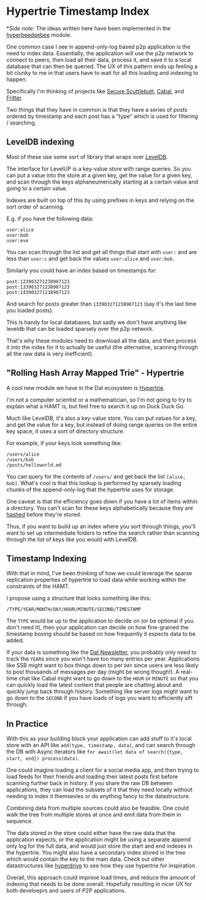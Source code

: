 # Hypertrie Timestamp Index

**Side note:* The ideas written here have been implemented in the [hyperbeedeebee](https://github.com/RangerMauve/hyperbeedeebee) module.

One common case I see in append-only-log based p2p application is the need to index data.
Essentially, the application will use the p2p network to connect to peers, then load all their data, process it, and save it to a local database that can then be queried.
The UX of this pattern ends up feeling a bit clunky to me in that users have to wait for all this loading and indexing to happen.

Specifically I'm thinking of projects like [Secure Scuttlebutt](https://scuttlebutt.nz/), [Cabal](https://cabal.chat/), and [Fritter](https://github.com/beakerbrowser/fritter).

Two things that they have in common is that they have a series of posts ordered by timestamp and each post has a "type" which is used for filtering / searching.

## LevelDB indexing

Most of these use some sort of library that wraps over [LevelDB](https://github.com/Level/awesome).

The interface for LevelUP is a key-value store with range queries. So you can put a value into the store at a given key, get the value for a given key, and scan through the keys alphaneumerically starting at a certain value and going to a certain value.

Indexes are built on top of this by using prefixes in keys and relying on the sort order of scanning.

E.g. if you have the following data:

```
user:alice
user:bob
user:eve
```

You can scan through the list and get all things that start with `user:` and are less than `user:c` and get back the values `user:alice` and `user:bob`.

Similarly you could have an index based on timestamps for:


```
post:123903271238907123
post:133903271238907123
post:143903271238907123
```

And search for posts greater than `133903271238907123` (say it's the last time you loaded posts).

This is handy for local databases, but sadly we don't have anything like leveldb that can be loaded sparsely over the p2p network.

That's why these modules need to download all the data, and then process it into the index for it to actually be useful (the alternative, scanning through all the raw data is very inefficient).

## "Rolling Hash Array Mapped Trie" - Hypertrie

A cool new module we have in the Dat ecosystem is [Hypertrie](https://github.com/mafintosh/hypertrie).

I'm not a computer scientist or a mathematician, so I'm not going to try to explain what a HAMT is, but feel free to search it up on Duck Duck Go.

Much like LevelDB, it's also a key-value store.
You can put values for a key, and get the value for a key, but instead of doing range queries on the entire key space, it uses a sort of directory structure.

For example, if your keys look something like:

```
/users/alice
/users/bob
/posts/helloworld.md
```

You can query for the contents of `/users/` and get back the list `[alice, bob]`. What's cool is that this lookup is performed by sparsely loading chunks of the append-only-log that the hypertrie uses for storage.

One caveat is that the efficiency goes down if you have a lot of items within a directory.
You can't scan for these keys alphabetically because they are [hashed](https://en.wikipedia.org/wiki/Hash_function) before they're stored.

Thus, if you want to build up an index where you sort through things, you'll want to set up intermediate folders to refine the search rather than scanning through the list of keys like you would with LevelDB.

## Timestamp Indexing

With that in mind, I've been thinking of how we could leverage the sparse replication properties of hypertrie to load data while working within the constraints of the HAMT.

I propose using a structure that looks something like this:

```
/TYPE/YEAR/MONTH/DAY/HOUR/MINUTE/SECOND/TIMESTAMP
```

The `TYPE` would be up to the application to decide on (or be optional if you don't need it), then your application can decide on how fine-grained the timestamp boxing should be based on how frequently it expects data to be added.

If your data is something like the [Dat Newsletter](https://github.com/datproject/newsletter), you probably only need to track the `YEAR`s since you won't have too many entries per year.
Applications like SSB might want to box things down to per `DAY` since users are less likely to post thousands of messages per day (might be wrong though!).
A real-time chat like Cabal might want to go down to the `HOUR` or `MINUTE` so that you can quickly load the latest content that people are chatting about and quickly jump back through history.
Something like server logs might want to go down to the `SECOND` if you have loads of logs you want to efficiently sift through.


## In Practice

With this as your building block your application can add stuff to it's local store with an API like `add(type, timestamp, data)`, and can search through the DB with Async Iterators like `for await(let data of search({type, start, end}) process(data)`.

One could imagine loading a client for a social media app, and then trying to load feeds for their friends and loading their latest posts first before scanning further back in history.
If you share the raw DB between applications, they can load the subsets of it that they need locally without needing to index it themsevles or do anything fancy to the datastructure.

Combining data from multiple sources could also be feasible. One could walk the tree from multiple stores at once and emit data from them in sequence.

The data stored in the store could either have the raw data that the application expects, or the application might be using a separate append only log for the full data, and would just store the start and end indexes in the hypertrie.
You might also have a secondary index stored in the tree which would contain the key to the main data.
Check out other datastructures like [hyperdrive](https://github.com/mafintosh/hyperdrive) to see how they use hypertrie for inspiration.

Overall, this approach could improve load times, and reduce the amount of indexing that needs to be done overall. Hopefully resulting in nicer UX for both develoeprs and users of P2P applications.
